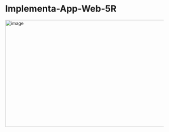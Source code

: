 # Implementa-App-Web-5R

<img width="558" height="341" alt="image" src="https://github.com/user-attachments/assets/f4d20b26-bb6f-43ec-8270-421001028682" />
